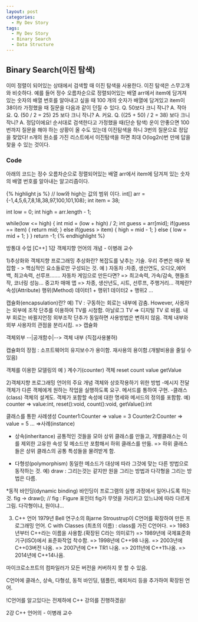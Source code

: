 ```yaml
---
layout: post
categories:
  - My Dev Story
tags:
  - My Dev Story
  - Binary Search
  - Data Structure
---
```

## Binary Search(이진 탐색)
이미 정렬이 되어있는 상태에서 검색할 때 이진 탐색을 사용한다.
이진 탐색은 스무고개와 비슷하다.
예를 들어 정수 오름차순으로 정렬되어있는 배열 arr에서 item에 담겨져 있는 숫자의 배열 번호를 알아내고 싶을 때
100 개의 숫자가 배열에 담겨있고 item이 38이라 가정했을 때 질문을 다음과 같이 던질 수 있다.
Q. 50보다 크니 작니? A. 작아요.
Q. (50 / 2 = 25) 25 보다 크니 작니? A. 커요. 
Q. ((25 + 50) / 2 = 38) 보다 크니 작니? A. 정답이에요! 
순서대로 검색한다고 가정했을 때(단순 탐색) 운이 안좋으면 100번까지 질문을 해야 하는 상황이 올 수도 있는데 
이진탐색을 하니 3번의 질문으로 정답을 찾았다! 
n개의 원소를 가진 리스트에서 이진탐색을 하면 최대 O(log2n)번 만에 답을 찾을 수 있는 것이다.
### Code
아래의 코드는 정수 오름차순으로 정렬되어있는 배열 arr에서 item에 담겨져 있는 숫자의 배열 번호를 알아내는 알고리즘이다.

{% highlight js %}
// low와 high는 값의 범위 이다.
int[] arr = {-1,4,5,6,7,8,18,38,97,100,101,108};
int item = 38;

int low = 0;
int high = arr.length - 1;

while(low <= high) {
	int mid = (low + high) / 2;
	int guess = arr[mid];
	if(guess == item) {
		return mid;
	} else if(guess > item) {
		high = mid - 1;
	} else {
		low = mid + 1;
	}
}
return -1;
{% endhighlight %}


방통대 수업 [C++]
1강 객체지향 언어의 개념 - 이병래 교수

1)추상화와 객체지향 프로그래밍
추상화란? 복잡도를 낮추는 기술. 우리 주변은 매우 복잡함 - > 핵심적인 요소들로만 구성되는 것.
예 ) 자동차 :차종, 생산연도, 오디오,에어백, 최고속력, 선루프....... 
     자동차 게임으로 만든다면? => 최고속력, 가속/감속, 핸들조작, 코너링 성능...
     중고차 매매 앱 => 차종, 생산년도, 시트, 선루프, 주행거리...
객체란?
속성(Attribute) 행위(Method)
데이터1 + 행위1
데이터2 + 행위2
...

캡슐화(encapsulation)란?
예) TV : 구동하는 회로는 내부에 감춤. However, 사용자는 외부에 조작 단추를 이용하여 TV를 시청함.
아날로그 TV => 디지털 TV 로 바뀜. 내부 회로는 바뀔지언정 외부조작 단추가 동일하면 사용방법은 변하지 않음.
객체 내부와 외부 사용자의 관점을 분리시킴. => 캡슐화

객체외부 --|공개함수|--> 객체 내부
         (직접사용불허)
	 
캡슐화의 장점 : 소프트웨어의 유지보수가 용이함. 재사용의 용이함.(개발비용을 줄일 수 있음)

객체를 이용한 모델링의 예 ) 
계수기(counter) 객체
reset count 
value
getValue

2)객체지향 프로그래밍 언어의 주요 개념
객체와 상호작용하기 위한 방법
-메시지 전달 
객체가 다른 객체에게 원하는 작업을 실행하도록 요구. 메서드를 통하여 구현.
-클래스(class)
객체의 설계도. 객체가 포함할 속성에 대한 명세와 메서드의 정의를 포함함.
예) counter => value:int, reset():void, count():void, getValue():int

클래스를 통한 사례생성
Counter1:Counter => value = 3
Counter2:Counter => value = 5
...
=>사례(instance)

* 상속(inheritance)
공통적인 것들을 모아 상위 클래스를 만들고,
개별클래스는 이를 제외한 고유한 속성 및 메소드만 포함해서 하위 클래스를 만듦.
=> 하위 클래스들은 상위 클래스의 공통 특성들을 물려받게 함.

* 다형성(polymorphism)
동일한 메소드가 대상에 따라 그것에 맞는 다른 방법으로 동작하는 것.
예) draw : 그리는것는 같지만 원을 그리는 방법과 다각형을 그리는 방법은 다름.

*동적 바인딩(dynamic binding)
바인딩이 프로그램의 실행 과정에서 일어나도록 하는 것.
  fig -> draw(); // fig : Figure 포인터
fig가 무엇을 가리키고 있느냐에 따라 다르게 그림. 다각형이냐, 원이냐...

3) C++ 언어
1979년 Bell 연구소의 Bjarne Stroustrup이 C언어를 확장하여 만든 프로그래밍 언어.
C with Classes (최초의 이름) : class를 가진 C언어다.
=> 1983년부터 C++라는 이름을 사용함.(확장된 C라는 의미로?)
=> 1989년에 국제표준화기구(ISO)에서 표준화작업 착수함.
=> 1998년에 C++98 나옴.
=> 2003년에 C++03버전 나옴.
=> 2007년에 C++ TR1 나옴.
=> 2011년에 C++11나옴.
=> 2014년에 C++14나옴.

마이크로소프트의 컴파일러가 모든 버전을 커버하지 못 할 수 있음.

C언어에 클래스, 상속, 다형성, 동적 바인딩, 템플린, 예외처리 등을 추가하여 확장된 언어.

!C언어를 알고있다는 전제하에 C++ 강의를 진행하겠음!


2강 C++ 언어의  - 이병래 교수
